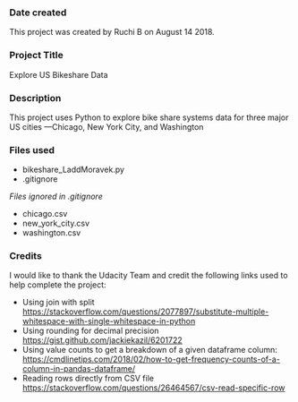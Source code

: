### Date created
This project was created by Ruchi B on August 14 2018.


### Project Title
Explore US Bikeshare Data 

### Description
This project uses Python to explore bike share systems data for three major US cities —Chicago, New York City, and Washington

### Files used
* bikeshare_LaddMoravek.py
* .gitignore

*Files ignored in .gitignore*
* chicago.csv
* new_york_city.csv
* washington.csv


### Credits
I would like to thank the Udacity Team and credit the following links used to help complete the project:
* Using join with split
https://stackoverflow.com/questions/2077897/substitute-multiple-whitespace-with-single-whitespace-in-python
* Using rounding for decimal precision
https://gist.github.com/jackiekazil/6201722
* Using value counts to get a breakdown of a given dataframe column:
https://cmdlinetips.com/2018/02/how-to-get-frequency-counts-of-a-column-in-pandas-dataframe/
* Reading rows directly from CSV file
https://stackoverflow.com/questions/26464567/csv-read-specific-row


